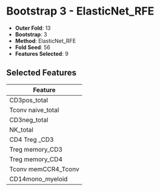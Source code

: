# Bootstrap 3 - ElasticNet_RFE

- **Outer Fold**: 13
- **Bootstrap**: 3
- **Method**: ElasticNet_RFE
- **Fold Seed**: 56
- **Features Selected**: 9

## Selected Features

| Feature |
|---------|
| CD3pos_total |
| Tconv naive_total |
| CD3neg_total |
| NK_total |
| CD4 Treg _CD3 |
| Treg memory_CD3 |
| Treg memory_CD4 |
| Tconv memCCR4_Tconv |
| CD14mono_myeloid |
